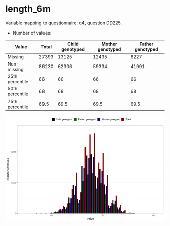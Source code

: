 # length_6m
Variable mapping to questionnaire: q4, question DD225.
- Number of values:

| Value | Total | Child genotyped | Mother genotyped | Father genotyped |
| ----- | ----- | --------------- | ---------------- | ---------------- |
| Missing | 27393 | 13125 | 12435 | 8227 |
| Non-missing | 86230 | 62306 | 59334 | 41991 |
| 25th percentile | 66 | 66 | 66 | 66 |
| 50th percentile | 68 | 68 | 68 | 68 |
| 75th percentile | 69.5 | 69.5 | 69.5 | 69.5 |



![](length_6m_n.png)



